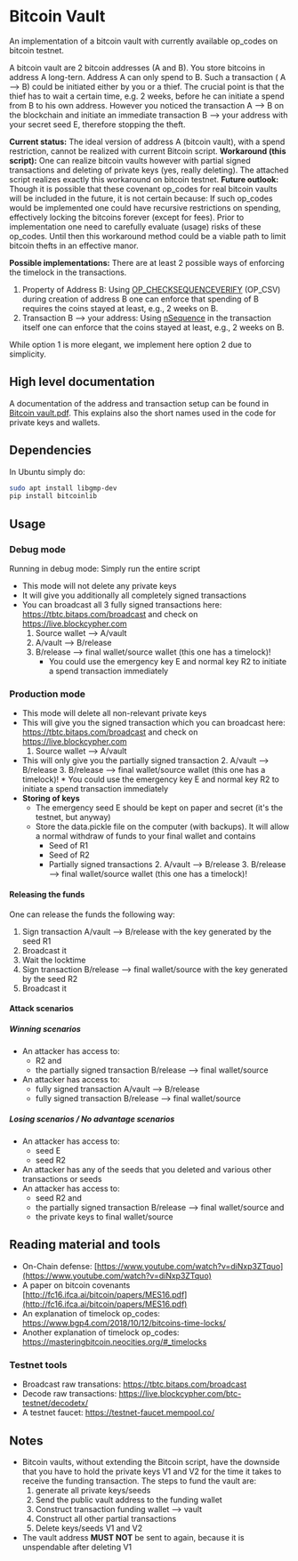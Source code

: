 # Bitcoin Vault
An implementation of a bitcoin vault with currently available op_codes on bitcoin testnet.

A bitcoin vault are 2 bitcoin addresses (A and B). You store bitcoins in address A long-tern. Address A can only spend to B. Such a transaction ( A --> B) could be initiated either by you or a thief.  The crucial point is that the thief has to wait a certain time, e.g. 2 weeks, before he can initiate a spend from B to his own address. However you noticed the transaction A --> B on the blockchain and initiate an immediate transaction B --> your address with your secret seed E, therefore stopping the theft. 

**Current status:** The ideal version of address A (bitcoin vault), with a spend restriction, cannot be realized with current Bitcoin script.
**Workaround (this script):** One can realize bitcoin vaults however with partial signed transactions and deleting of private keys (yes, really deleting).  The attached script realizes exactly this workaround on bitcoin testnet. 
**Future outlook:** Though it is possible that these covenant op_codes  for real bitcoin vaults will be included in the future, it is not certain because: If such op_codes would be implemented one could have recursive restrictions on spending, effectively locking the bitcoins forever (except for fees). Prior to implementation one need to carefully evaluate (usage) risks of these op_codes. Until then this workaround method could be a viable path to limit bitcoin thefts in an effective manor.

**Possible implementations:** There are at least 2 possible ways of enforcing the timelock in the transactions.

 1. Property of Address B: Using  [OP_CHECKSEQUENCEVERIFY](https://masteringbitcoin.neocities.org/#_timelocks) (OP_CSV)  during creation of address B one can enforce that spending of B requires the coins stayed at least, e.g., 2 weeks on B.
 2. Transaction B --> your address: Using  [nSequence](https://masteringbitcoin.neocities.org/#_timelocks) in the transaction itself one can enforce that the coins stayed at least, e.g., 2 weeks on B.

While option 1 is more elegant, we implement here option 2 due to simplicity.

## High level documentation
A documentation of the address and transaction setup can be found in [Bitcoin vault.pdf](Bitcoin%20vault.pdf).  This explains also the short names used in the code for private keys and wallets.

##  Dependencies
In Ubuntu simply do:
```sh
sudo apt install libgmp-dev
pip install bitcoinlib
```
## Usage

### Debug mode
Running in debug mode:  Simply run the entire script
* This mode will not delete any private keys
* It will give you additionally all completely signed transactions
* You can broadcast all 3 fully signed transactions here:   https://tbtc.bitaps.com/broadcast  and check on   https://live.blockcypher.com
	1. Source wallet --> A/vault
	2. A/vault --> B/release
	3. B/release --> final wallet/source wallet  (this one has a timelock)!
		* You could use the emergency key E and normal key R2 to initiate a spend transaction immediately

### Production mode
* This mode will delete all non-relevant private keys
* This will give you the signed transaction which you can broadcast here:   https://tbtc.bitaps.com/broadcast   and check on   https://live.blockcypher.com
	1. Source wallet --> A/vault
* This will only give you the partially signed transaction
	2. A/vault --> B/release
	3. B/release --> final wallet/source wallet  (this one has a timelock)!
		* You could use the emergency key E and normal key R2 to initiate a spend transaction immediately
* **Storing of keys**
	* The emergency seed E should be kept on paper and secret (it's the testnet, but anyway) 
	* Store the data.pickle file on the computer  (with backups). It will allow a normal withdraw of funds to your final wallet and contains
		* Seed of R1
		* Seed of R2
		* Partially signed transactions 
			2. A/vault --> B/release
			3. B/release --> final wallet/source wallet  (this one has a timelock)!

#### Releasing the funds
One can release the funds the following way:
1. Sign transaction A/vault --> B/release  with the key generated by the seed R1
2. Broadcast it
3. Wait the locktime
4. Sign transaction B/release --> final wallet/source with the key generated by the seed R2
5. Broadcast it

#### Attack scenarios
##### Winning scenarios
* An attacker has access to:
	* R2 and
	* the partially signed transaction B/release --> final wallet/source
* An attacker has access to:
	* fully signed transaction A/vault --> B/release
	* fully signed transaction B/release --> final wallet/source 

##### Losing scenarios / No advantage scenarios
* An attacker has access to:
	* seed E
	* seed R2
* An attacker has any of the seeds that you deleted and various other transactions or seeds
* An attacker has access to:
	* seed R2 and
	* the partially signed transaction B/release --> final wallet/source and
	* the private keys to final wallet/source


## Reading material and tools


* On-Chain defense: [https://www.youtube.com/watch?v=diNxp3ZTquo](https://www.youtube.com/watch?v=diNxp3ZTquo) 
* A paper on bitcoin covenants  [http://fc16.ifca.ai/bitcoin/papers/MES16.pdf](http://fc16.ifca.ai/bitcoin/papers/MES16.pdf)
* An explanation of timelock op_codes: https://www.bgp4.com/2018/10/12/bitcoins-time-locks/
* Another explanation of timelock op_codes: https://masteringbitcoin.neocities.org/#_timelocks


### Testnet tools
*  Broadcast raw transations: https://tbtc.bitaps.com/broadcast
*  Decode raw transactions: https://live.blockcypher.com/btc-testnet/decodetx/
*  A testnet faucet: https://testnet-faucet.mempool.co/

## Notes 
* Bitcoin vaults, without extending the Bitcoin script, have the downside that you have to hold the private keys V1 and V2 for the time it takes to receive the funding transaction. The steps to fund the vault are:
	1. generate all private keys/seeds
	2. Send the public vault address to the  funding wallet
	3. Construct transaction funding wallet --> vault
	4. Construct all other partial transactions 
	5. Delete keys/seeds  V1 and V2
* The vault address **MUST NOT** be sent to again, because it is unspendable after deleting V1
